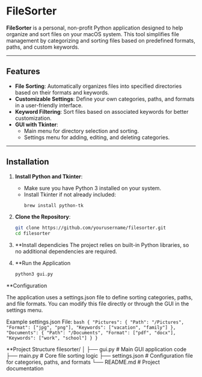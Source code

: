 # FileSorter

**FileSorter** is a personal, non-profit Python application designed to help organize and sort files on your macOS system. This tool simplifies file management by categorizing and sorting files based on predefined formats, paths, and custom keywords.

---

## Features

- **File Sorting**: Automatically organizes files into specified directories based on their formats and keywords.
- **Customizable Settings**: Define your own categories, paths, and formats in a user-friendly interface.
- **Keyword Filtering**: Sort files based on associated keywords for better customization.
- **GUI with Tkinter**:
  - Main menu for directory selection and sorting.
  - Settings menu for adding, editing, and deleting categories.

---

## Installation

1. **Install Python and Tkinter**:
   - Make sure you have Python 3 installed on your system.
   - Install Tkinter if not already included:
     ```bash
     brew install python-tk
     ```

2. **Clone the Repository**:
    ```bash
   git clone https://github.com/yourusername/filesorter.git
   cd filesorter
    ```

3. **Install dependicies
    The project relies on built-in Python libraries, so no additional dependencies are required.



4. **Run the Application
    ```bash
    python3 gui.py
    ```

**Configuration

The application uses a settings.json file to define sorting categories, paths, and file formats. You can modify this file directly or through the GUI in the settings menu.

Example settings.json File:
    ```bash
        {
    "Pictures": {
        "Path": "/Pictures",
        "Format": ["jpg", "png"],
        "Keywords": ["vacation", "family"]
    },
    "Documents": {
        "Path": "/Documents",
        "Format": ["pdf", "docx"],
        "Keywords": ["work", "school"]
    }
    }
    ```

**Project Structure
    filesorter/
    │
    ├── gui.py              # Main GUI application code
    ├── main.py             # Core file sorting logic
    ├── settings.json       # Configuration file for categories, paths, and formats
    └── README.md           # Project documentation
